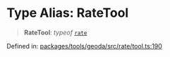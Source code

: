 # Type Alias: RateTool

> **RateTool**: *typeof* [`rate`](../variables/rate.md)

Defined in: [packages/tools/geoda/src/rate/tool.ts:190](https://github.com/GeoDaCenter/openassistant/blob/bc4037be52d89829440fcc4aaa1010be73719d16/packages/tools/geoda/src/rate/tool.ts#L190)
